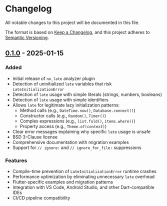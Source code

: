 # Changelog

All notable changes to this project will be documented in this file.

The format is based on [Keep a Changelog](https://keepachangelog.com/en/1.0.0/),
and this project adheres to [Semantic Versioning](https://semver.org/spec/v2.0.0.html).

## [0.1.0] - 2025-01-15

### Added
- Initial release of `no_late` analyzer plugin
- Detection of uninitialized `late` variables that risk `LateInitializationError`
- Detection of `late` usage with simple literals (strings, numbers, booleans)
- Detection of `late` usage with simple identifiers
- Allows `late` for legitimate lazy initialization patterns:
  - Method calls (e.g., `DateTime.now()`, `Database.connect()`)
  - Constructor calls (e.g., `Random()`, `Timer()`)
  - Complex expressions (e.g., `list.fold()`, `items.where()`)
  - Property access (e.g., `Theme.of(context)`)
- Clear error messages explaining why specific `late` usage is unsafe
- BSD 3-Clause license
- Comprehensive documentation with migration examples
- Support for `// ignore:` and `// ignore_for_file:` suppressions

### Features
- Compile-time prevention of `LateInitializationError` runtime crashes
- Performance optimization by eliminating unnecessary `late` overhead
- Flutter-specific examples and migration patterns
- Integration with VS Code, Android Studio, and other Dart-compatible IDEs
- CI/CD pipeline compatibility

[0.1.0]: https://github.com/christianfindlay/no_late/releases/tag/v0.1.0